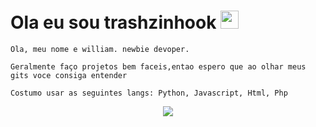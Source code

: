 # Ola eu sou trashzinhook <img src="https://github.com/TheDudeThatCode/TheDudeThatCode/blob/master/Assets/Earth.gif" width="29px">

```Ola, meu nome e william. newbie devoper.```

```Geralmente faço projetos bem faceis,entao espero que ao olhar meus gits voce consiga entender```

```Costumo usar as seguintes langs: Python, Javascript, Html, Php ```

<p align="center">
  <img align="center" src="https://github-readme-stats.vercel.app/api/?username=Trashzinhook&show_icons=true&title_color=94fcff&icon_color=79ff97&text_color=fe9fe6&bg_color=151515" />
</p>
